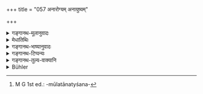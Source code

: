 +++
title = "057 अनारोग्यम् अनायुष्यम्"

+++

<details><summary>गङ्गानथ-मूलानुवादः</summary>

Over-eating destroys health, cuts off life and bars heaven; it is unrighteous and detested by people; for these reasons one should avoid it.—(57)
</details>

<details><summary>मेधातिथिः</summary>

दृष्टमूलताम् अत्यशनप्रतिषेधस्याचष्टे[^२०९] । **अनारोग्यं** व्याध्युत्पत्तिर् ज्वरोदरादिपीडा । विषूचिकादिना जीवितनाश **अनायुष्यम्** । "सर्वत एवात्मानं गोपायेत्" (ग्ध् ९.३४) इति शरीरपरिरक्षादिव्यतिक्रमाद् **अस्वर्ग्यम्** । नरकप्राप्तिः स्वर्गाभावेन प्रतिपद्यते । **अपुण्यं** दौर्भाग्यकरम् । **लोकविद्विष्टं** बहुभोजितया निन्द्यते । तस्मात् कारणाद् अत्यशनं **परिवर्जयेत्**, न कुर्यात् ॥ २.५७ ॥


[^२०९]:
     M G 1st ed.: -mūlatānatyśana-
</details>

<details><summary>गङ्गानथ-भाष्यानुवादः</summary>

The present verse proceeds to show that the prohibition of over-eating is based upon ordinary worldly considerations.

‘*Destroys health*,’—is productive of such diseases as fever, pain in the stomach and so forth.

‘*Cuts off life*,’—destroys life, bringing on such diseases as cholera and the like.

‘*Bars heaven*,’—because implying the neglect of one’s body, it involves the transgressing of such scriptural injunctions as ‘one should guard himself against all things.’ The ‘barring of heaven’ means *going to hell*.

‘*Unrighteous*’—productive of misfortune.

‘*Detested by people*’;—the man who eats too much is always looked down upon as a ‘glutton.’

For these reasons one ‘*should avoid*,’ — *i.e*., not do—over-eating.—(57)
</details>

<details><summary>गङ्गानथ-टिप्पन्यः</summary>

This verse is quoted in *Vīramitrodaya* (Saṃskāra, p. 488); in
*Aparārka* (p. 156);—and in *Smṛticandrikā* (Saṃskāra, p. 115).
</details>

<details><summary>गङ्गानथ-तुल्य-वाक्यानि</summary>

**(Verse 56-57)  
**

See Comparative notes for [Verse 2.56].
</details>

<details><summary>Bühler</summary>

057	Excessive eating is prejudicial to health, to fame, and to (bliss in) heaven; it prevents (the acquisition of) spiritual merit, and is odious among men; one ought, for these reasons, to avoid it carefully.
</details>
